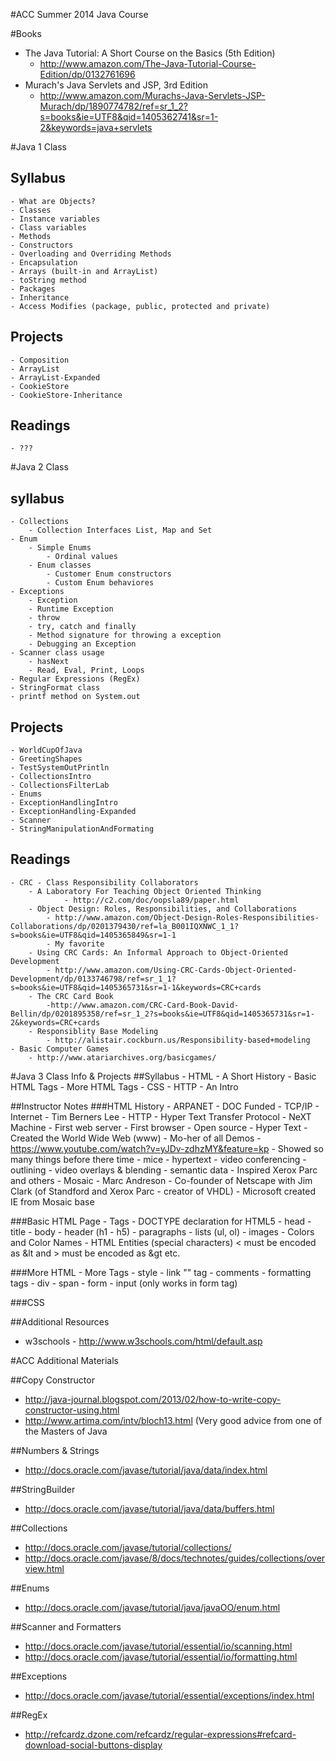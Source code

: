 #ACC Summer 2014 Java Course

#Books
- The Java Tutorial: A Short Course on the Basics (5th Edition)
	- http://www.amazon.com/The-Java-Tutorial-Course-Edition/dp/0132761696
- Murach's Java Servlets and JSP, 3rd Edition 
	- http://www.amazon.com/Murachs-Java-Servlets-JSP-Murach/dp/1890774782/ref=sr_1_2?s=books&ie=UTF8&qid=1405362741&sr=1-2&keywords=java+servlets

#Java 1 Class
## Syllabus
	- What are Objects?
	- Classes
	- Instance variables
	- Class variables
	- Methods
	- Constructors
	- Overloading and Overriding Methods
	- Encapsulation
	- Arrays (built-in and ArrayList)
	- toString method
	- Packages
	- Inheritance
	- Access Modifies (package, public, protected and private)
## Projects
	- Composition
	- ArrayList
	- ArrayList-Expanded
	- CookieStore
	- CookieStore-Inheritance
## Readings
	- ???


#Java 2 Class 
## syllabus
	- Collections
		- Collection Interfaces List, Map and Set
	- Enum
		- Simple Enums
			- Ordinal values
		- Enum classes
			- Customer Enum constructors
			- Custom Enum behaviores
	- Exceptions
		- Exception
		- Runtime Exception
		- throw
		- try, catch and finally
		- Method signature for throwing a exception
		- Debugging an Exception
	- Scanner class usage
		- hasNext
		- Read, Eval, Print, Loops
	- Regular Expressions (RegEx)
	- StringFormat class
	- printf method on System.out
## Projects
	- WorldCupOfJava
	- GreetingShapes
	- TestSystemOutPrintln
	- CollectionsIntro
	- CollectionsFilterLab
	- Enums
	- ExceptionHandlingIntro
	- ExceptionHandling-Expanded
	- Scanner
	- StringManipulationAndFormating
## Readings
	- CRC - Class Responsibility Collaborators
	    - A Laboratory For Teaching Object Oriented Thinking
	    		- http://c2.com/doc/oopsla89/paper.html
		- Object Design: Roles, Responsibilities, and Collaborations
			- http://www.amazon.com/Object-Design-Roles-Responsibilities-Collaborations/dp/0201379430/ref=la_B001IQXNWC_1_1?s=books&ie=UTF8&qid=1405365849&sr=1-1
			- My favorite
		- Using CRC Cards: An Informal Approach to Object-Oriented Development
			- http://www.amazon.com/Using-CRC-Cards-Object-Oriented-Development/dp/0133746798/ref=sr_1_1?s=books&ie=UTF8&qid=1405365731&sr=1-1&keywords=CRC+cards
		- The CRC Card Book
			-http://www.amazon.com/CRC-Card-Book-David-Bellin/dp/0201895358/ref=sr_1_2?s=books&ie=UTF8&qid=1405365731&sr=1-2&keywords=CRC+cards
		- Responsiblity Base Modeling
			- http://alistair.cockburn.us/Responsibility-based+modeling
	- Basic Computer Games 
		- http://www.atariarchives.org/basicgames/


#Java 3 Class Info & Projects
##Syllabus
	- HTML - A Short History
	- Basic HTML Tags
	- More HTML Tags
	- CSS
	- HTTP - An Intro
	

##Instructor Notes
###HTML History
	- ARPANET
		- DOC Funded
	- TCP/IP
	- Internet
	- Tim Berners Lee
		- HTTP - Hyper Text Transfer Protocol
		- NeXT Machine
		- First web server
		- First browser
		- Open source
		- Hyper Text
		- Created the World Wide Web (www)
	- Mo-her of all Demos
		- https://www.youtube.com/watch?v=yJDv-zdhzMY&feature=kp
		- Showed so many things before there time
			- mice
			- hypertext
			- video conferencing
			- outlining
			- video overlays & blending
			- semantic data
		- Inspired Xerox Parc and others
	- Mosaic
		- Marc Andreson
			- Co-founder of Netscape with Jim Clark (of Standford and Xerox Parc - creator of VHDL)
		- Microsoft created IE from Mosaic base
	
###Basic HTML Page
	- Tags
		- DOCTYPE declaration for HTML5 
		- head
		- title
		- body
		- header (h1 - h5)
		- paragraphs
		- lists (ul, ol)
		- images
		- Colors and Color Names
		- HTML Entities (special characters) < must be encoded as &lt and > must be encoded as &gt etc.
	
###More HTML 
	- More Tags
		- style
		- link "<a>" tag
		- comments
		- formatting tags
		- div
		- span
		- form
		- input (only works in form tag)

###CSS

##Additional Resources
- w3schools - http://www.w3schools.com/html/default.asp



#ACC Additional Materials

##Copy Constructor
- http://java-journal.blogspot.com/2013/02/how-to-write-copy-constructor-using.html
- http://www.artima.com/intv/bloch13.html  (Very good advice from one of the Masters of Java

##Numbers & Strings
- http://docs.oracle.com/javase/tutorial/java/data/index.html

##StringBuilder
- http://docs.oracle.com/javase/tutorial/java/data/buffers.html

##Collections
- http://docs.oracle.com/javase/tutorial/collections/
- http://docs.oracle.com/javase/8/docs/technotes/guides/collections/overview.html

##Enums
- http://docs.oracle.com/javase/tutorial/java/javaOO/enum.html

##Scanner and Formatters
- http://docs.oracle.com/javase/tutorial/essential/io/scanning.html
- http://docs.oracle.com/javase/tutorial/essential/io/formatting.html

##Exceptions
- http://docs.oracle.com/javase/tutorial/essential/exceptions/index.html

##RegEx 
- http://refcardz.dzone.com/refcardz/regular-expressions#refcard-download-social-buttons-display
